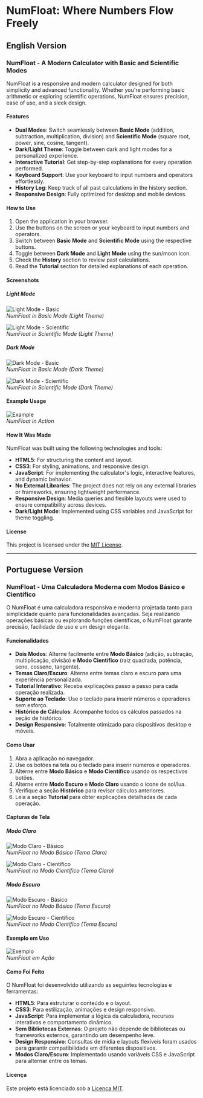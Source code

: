 # NumFloat: Where Numbers Flow Freely

## English Version

### NumFloat - A Modern Calculator with Basic and Scientific Modes

NumFloat is a responsive and modern calculator designed for both simplicity and advanced functionality. Whether you're performing basic arithmetic or exploring scientific operations, NumFloat ensures precision, ease of use, and a sleek design.

#### Features
- **Dual Modes**: Switch seamlessly between **Basic Mode** (addition, subtraction, multiplication, division) and **Scientific Mode** (square root, power, sine, cosine, tangent).
- **Dark/Light Theme**: Toggle between dark and light modes for a personalized experience.
- **Interactive Tutorial**: Get step-by-step explanations for every operation performed.
- **Keyboard Support**: Use your keyboard to input numbers and operators effortlessly.
- **History Log**: Keep track of all past calculations in the history section.
- **Responsive Design**: Fully optimized for desktop and mobile devices.

#### How to Use
1. Open the application in your browser.
2. Use the buttons on the screen or your keyboard to input numbers and operators.
3. Switch between **Basic Mode** and **Scientific Mode** using the respective buttons.
4. Toggle between **Dark Mode** and **Light Mode** using the sun/moon icon.
5. Check the **History** section to review past calculations.
6. Read the **Tutorial** section for detailed explanations of each operation.

#### Screenshots

##### Light Mode
![Light Mode - Basic](https://i.postimg.cc/6qJLCJLF/image.png)  
*NumFloat in Basic Mode (Light Theme)*

![Light Mode - Scientific](https://i.postimg.cc/JhF9V0MJ/image.png)  
*NumFloat in Scientific Mode (Light Theme)*

##### Dark Mode
![Dark Mode - Basic](https://i.postimg.cc/zB5GhxH0/image.png)  
*NumFloat in Basic Mode (Dark Theme)*

![Dark Mode - Scientific](https://i.postimg.cc/05YHZcM7/image.png)  
*NumFloat in Scientific Mode (Dark Theme)*

#### Example Usage
![Example](https://i.postimg.cc/FRvvY1kS/image.png)  
*NumFloat in Action*

#### How It Was Made
NumFloat was built using the following technologies and tools:
- **HTML5**: For structuring the content and layout.
- **CSS3**: For styling, animations, and responsive design.
- **JavaScript**: For implementing the calculator's logic, interactive features, and dynamic behavior.
- **No External Libraries**: The project does not rely on any external libraries or frameworks, ensuring lightweight performance.
- **Responsive Design**: Media queries and flexible layouts were used to ensure compatibility across devices.
- **Dark/Light Mode**: Implemented using CSS variables and JavaScript for theme toggling.

#### License
This project is licensed under the [MIT License](https://opensource.org/licenses/MIT).

---

## Portuguese Version

### NumFloat - Uma Calculadora Moderna com Modos Básico e Científico

O NumFloat é uma calculadora responsiva e moderna projetada tanto para simplicidade quanto para funcionalidades avançadas. Seja realizando operações básicas ou explorando funções científicas, o NumFloat garante precisão, facilidade de uso e um design elegante.

#### Funcionalidades
- **Dois Modos**: Alterne facilmente entre **Modo Básico** (adição, subtração, multiplicação, divisão) e **Modo Científico** (raiz quadrada, potência, seno, cosseno, tangente).
- **Temas Claro/Escuro**: Alterne entre temas claro e escuro para uma experiência personalizada.
- **Tutorial Interativo**: Receba explicações passo a passo para cada operação realizada.
- **Suporte ao Teclado**: Use o teclado para inserir números e operadores sem esforço.
- **Histórico de Cálculos**: Acompanhe todos os cálculos passados na seção de histórico.
- **Design Responsivo**: Totalmente otimizado para dispositivos desktop e móveis.

#### Como Usar
1. Abra a aplicação no navegador.
2. Use os botões na tela ou o teclado para inserir números e operadores.
3. Alterne entre **Modo Básico** e **Modo Científico** usando os respectivos botões.
4. Alterne entre **Modo Escuro** e **Modo Claro** usando o ícone de sol/lua.
5. Verifique a seção **Histórico** para revisar cálculos anteriores.
6. Leia a seção **Tutorial** para obter explicações detalhadas de cada operação.

#### Capturas de Tela

##### Modo Claro
![Modo Claro - Básico](https://i.postimg.cc/6qJLCJLF/image.png)  
*NumFloat no Modo Básico (Tema Claro)*

![Modo Claro - Científico](https://i.postimg.cc/JhF9V0MJ/image.png)  
*NumFloat no Modo Científico (Tema Claro)*

##### Modo Escuro
![Modo Escuro - Básico](https://i.postimg.cc/zB5GhxH0/image.png)  
*NumFloat no Modo Básico (Tema Escuro)*

![Modo Escuro - Científico](https://i.postimg.cc/05YHZcM7/image.png)  
*NumFloat no Modo Científico (Tema Escuro)*

#### Exemplo em Uso
![Exemplo](https://i.postimg.cc/FRvvY1kS/image.png)  
*NumFloat em Ação*

#### Como Foi Feito
O NumFloat foi desenvolvido utilizando as seguintes tecnologias e ferramentas:
- **HTML5**: Para estruturar o conteúdo e o layout.
- **CSS3**: Para estilização, animações e design responsivo.
- **JavaScript**: Para implementar a lógica da calculadora, recursos interativos e comportamento dinâmico.
- **Sem Bibliotecas Externas**: O projeto não depende de bibliotecas ou frameworks externos, garantindo um desempenho leve.
- **Design Responsivo**: Consultas de mídia e layouts flexíveis foram usados para garantir compatibilidade em diferentes dispositivos.
- **Modos Claro/Escuro**: Implementado usando variáveis CSS e JavaScript para alternar entre os temas.

#### Licença
Este projeto está licenciado sob a [Licença MIT](https://opensource.org/licenses/MIT).
